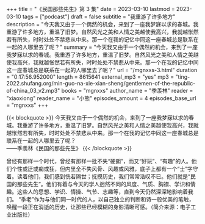 +++
title = "《民国那些先生》第 3 集"
date = 2023-03-10
lastmod = 2023-03-10
tags = ["podcast"]
draft = false
subtitle = "我重游了许多地方"
description = "今天我又由于一个偶然的机会，来到了一座我梦寐以求的春城。我重游了许多地方，重温了旧梦。自然风光之美和人情之美越使我高兴，我就越怅然若有所失，时时处处不禁悲从中来。那一个在我的记忆中同这一座春城总是联系在一起的人哪里去了呢？"
summary = "今天我又由于一个偶然的机会，来到了一座我梦寐以求的春城。我重游了许多地方，重温了旧梦。自然风光之美和人情之美越使我高兴，我就越怅然若有所失，时时处处不禁悲从中来。那一个在我的记忆中同这一座春城总是联系在一起的人哪里去了呢？"
url = "/mgnxxs-3.html"
duration = "0:17:56.952000"
length = 8615641
external_mp3 = "yes"
mp3 = "ting-2022.shufang.org/min-guo-na-xie-xian-sheng/gentlemen-of-the-republic-of-china_03_v2.mp3"
books = "mgnxxs"
author_name = "季羡林"
reader = "xiaoxiong"
reader_name = "小熊"
episodes_amount = 4
episodes_base_url = "mgnxxs"
+++

{{< blockquote >}}
今天我又由于一个偶然的机会，来到了一座我梦寐以求的春城。我重游了许多地方，重温了旧梦。自然风光之美和人情之美越使我高兴，我就越怅然若有所失，时时处处不禁悲从中来。那一个在我的记忆中同这一座春城总是联系在一起的人哪里去了呢？  
——季羡林《民国的那些先生》
{{< /blockquote >}}

曾经有那样一个时代，曾经有那样一批不失“硬朗”，而又“好玩”、“有趣”的人。他们个性或迂或痴或狂，但内里全不失风骨、风趣或风雅，底子上都有一个“士”字守着。读着他们，我们感到恍若隔世；抚摸历史，我们常常浩叹不已。他们就是“民国的那些先生”。他们有着与今天的学人迥然不同的风度、气质、胸襟、学识和情趣。这些人的思想、学识、情操、气节、志趣等，直到今天仍然深深地影响着我们。 “季老”作为与他们同一时代的人，以自己独立的判断和诗一般优美的笔触，唤醒一段正在消逝的历史，让那些已经模糊的身影清晰可感。（简介来源：电子工业出版社）
